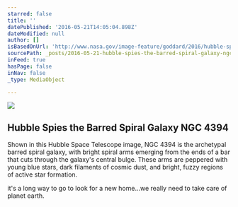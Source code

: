 ```yaml
---
starred: false
title: ''
datePublished: '2016-05-21T14:05:04.898Z'
dateModified: null
author: []
isBasedOnUrl: 'http://www.nasa.gov/image-feature/goddard/2016/hubble-spies-the-barred-spiral-galaxy-ngc-4394/'
sourcePath: _posts/2016-05-21-hubble-spies-the-barred-spiral-galaxy-ngc-4394.md
inFeed: true
hasPage: false
inNav: false
_type: MediaObject

---
```

<article style=""><img src="http://www.nasa.gov/sites/default/files/thumbnails/image/hubble_friday_05062016.jpg" /><h1>Hubble Spies the Barred Spiral Galaxy NGC 4394</h1><p>Shown in this Hubble Space Telescope image, NGC 4394 is the archetypal barred spiral galaxy, with bright spiral arms emerging from the ends of a bar that cuts through the galaxy's central bulge. These arms are peppered with young blue stars, dark filaments of cosmic dust, and bright, fuzzy regions of active star formation.</p></article>

it's a long way to go to look for a new home...we really need to take care of planet earth.